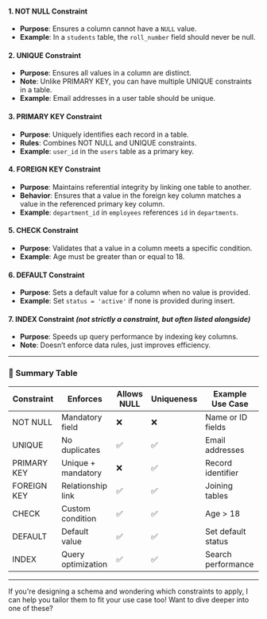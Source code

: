 #### 1. **NOT NULL Constraint**

- **Purpose**: Ensures a column cannot have a `NULL` value.
- **Example**: In a `students` table, the `roll_number` field should never be null.

#### 2. **UNIQUE Constraint**

- **Purpose**: Ensures all values in a column are distinct.
- **Note**: Unlike PRIMARY KEY, you can have multiple UNIQUE constraints in a table.
- **Example**: Email addresses in a user table should be unique.

#### 3. **PRIMARY KEY Constraint**

- **Purpose**: Uniquely identifies each record in a table.
- **Rules**: Combines NOT NULL and UNIQUE constraints.
- **Example**: `user_id` in the `users` table as a primary key.

#### 4. **FOREIGN KEY Constraint**

- **Purpose**: Maintains referential integrity by linking one table to another.
- **Behavior**: Ensures that a value in the foreign key column matches a value in the referenced primary key column.
- **Example**: `department_id` in `employees` references `id` in `departments`.

#### 5. **CHECK Constraint**

- **Purpose**: Validates that a value in a column meets a specific condition.
- **Example**: Age must be greater than or equal to 18.

#### 6. **DEFAULT Constraint**

- **Purpose**: Sets a default value for a column when no value is provided.
- **Example**: Set `status = 'active'` if none is provided during insert.

#### 7. **INDEX Constraint** _(not strictly a constraint, but often listed alongside)_

- **Purpose**: Speeds up query performance by indexing key columns.
- **Note**: Doesn’t enforce data rules, just improves efficiency.

---

### 🔗 Summary Table

|Constraint|Enforces|Allows NULL|Uniqueness|Example Use Case|
|---|---|---|---|---|
|NOT NULL|Mandatory field|❌|❌|Name or ID fields|
|UNIQUE|No duplicates|✅|✅|Email addresses|
|PRIMARY KEY|Unique + mandatory|❌|✅|Record identifier|
|FOREIGN KEY|Relationship link|✅|✅|Joining tables|
|CHECK|Custom condition|✅|✅|Age > 18|
|DEFAULT|Default value|✅|✅|Set default status|
|INDEX|Query optimization|✅|✅|Search performance|

---

If you're designing a schema and wondering which constraints to apply, I can help you tailor them to fit your use case too! Want to dive deeper into one of these?